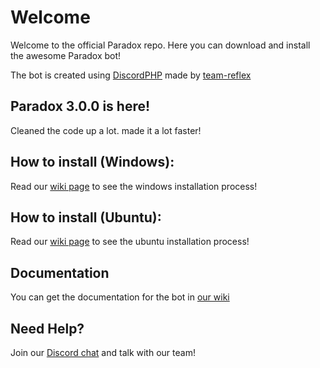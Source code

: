 Welcome
======
Welcome to the official Paradox repo. Here you can download and install the awesome Paradox bot!

The bot is created using [DiscordPHP](https://github.com/teamreflex/DiscordPHP) made by [team-reflex](https://github.com/teamrelfex)

Paradox 3.0.0 is here!
------
Cleaned the code up a lot. made it a lot faster!

How to install (Windows):
------
Read our [wiki page](https://github.com/proxikal/DiscordPHPBot/wiki/How-To-Install-for-Windows) to see the windows installation process!

How to install (Ubuntu):
------
Read our [wiki page](https://github.com/proxikal/DiscordPHPBot/wiki/How-to-install-for-Ubuntu) to see the ubuntu installation process!

Documentation
------
You can get the documentation for the bot in [our wiki](https://github.com/proxikal/DiscordPHPBot/wiki)

Need Help?
------
Join our [Discord chat](https://discord.gg/0pTKzt2BDIqDS4oW) and talk with our team!
